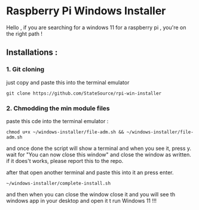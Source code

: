 # Raspberry Pi Windows Installer
Hello , if you are searching for a windows 11 for a raspberry pi , you're on the right path !

## Installations :
### 1. Git cloning
just copy and paste this into the terminal emulator
```
git clone https://github.com/StateSource/rpi-win-installer
```
### 2. Chmodding the min module files
paste this cde into the terminal emulator :
```
chmod u+x ~/windows-installer/file-adm.sh && ~/windows-installer/file-adm.sh
```
and once done the script will show a terminal and when you see it, press y.
wait for "You can now close this window" and close the window as written.
if it does't works, please report this to the repo.

after that open another terminal and paste this into it an press enter.
```
~/windows-installer/complete-install.sh
```
and then when you can close the window
close it and you will see th windows app in your desktop and open it t run Windows 11 !!!
